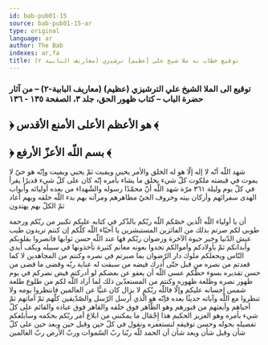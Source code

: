 ```yaml
---
id: bab-pub01-15
source: bab-pub01-15-ar
type: original
language: ar
author: The Bab
indexes: ar,fa
title: توقيع خطاب به ملا شيخ علي [عظيم] ترشيزي (معاريف البابية ۲)
---
```

### توقيع الى الملا الشيخ علي الترشيزي (عظيم) (معاريف البابية-۲) – من آثار حضرة الباب – كتاب ظهور الحق، جلد ۳، الصفحة ۱۳٥ - ۱۳٦

## ﴿ هو الأعظم الأعلى الأمنع الأقدس ﴾

## ﴿ بسم اللّه الأعزّ الأرفع ﴾

شهد اللّه أنّه لا إله إلّا هو له الخلق والأمر يحيي ويميت ثمّ يحيي ويميت وإنّه هو حيّ لا يموت في قبضته ملكوت كلّ شيء يخلق ما يشاء بأمره إنّه كان على كلّ شيء قديرًا يقرأ في كلّ يوم وليلة ٣٦١ مرّة شهد اللّه أنّ محمّدًا رسوله والشّهداء من بعده أوليائه وأبواب الهدى سفرائهم وأركان بيته وحروف الحيّ مظاهرهم ومرآته بهم بدء اللّه خلقه وبهم أعاد ثمّ الكلّ بهم يهتدون

أن يا أولياء اللّه الّذين خصّكم اللّه ربّكم بالذّكر في كتابه عليكم تكبير من ربّكم ورحمة طوبى لكم صرتم بذلك من الفائزين المستبشرين يا أحبّاء اللّه كلّكم إن كنتم تريدون طيب عيش الدّنيا وخير حيوة الآخرة ورضوان ربّكم فها عند اللّه حسن ثوابها فانصروا بقلوبكم وأبدانكم ثمّ بأولادكم وأموالكم تجدوا بعونه مغانم كثيرة تأخذونها في سبيله ويكف أيدي النّاس ويجعلكم ملوك دار الرّضوان بما صبرتم في نصره وكنتم من المجاهدين لا كما قعدتم من نصره من قبل حتّى أدرك فيضه من سبقت له عناية ربّه وقضى ما قضى من حسن تقديره بسوء حظّكم عسى اللّه أن يعفو عن بعضكم لو أدركتم فيض نصركم في يوم ظهور نصره وطلعة ظهوره وكنتم من المستعدّين ذلك لما أراد اللّه لكم من طلوع طلعة شمس إحسانه عليكم وإلّا فاللّه ربّكم لا يزال كان غنيًّا عن العالمين فانتظروا يومه ولا تنظروا مع اللّه وآياته حديثًا بعده فإنّه هو الّذي أرسل الرّسل والصّدّيقين كلّهم ثمّ أماتهم ثمّ أحياهم وأبعثهم من قبورهم وهو الظّاهر فوق خلقه والقاهر فوق عباده والقائم على كلّ شيء بأمره وهو العزيز الحكيم هذا إِجْمَال ما يمكنني من ابلاغ أمر ربّكم بحكمه وسأبلغكم تفصيله بحوله وحسن توفيقه لنستغفره ونقول في كلّ حين وقبل حين وبعد حين على كلّ شأن وقبل شأن وبعد شأن أن الحمد للّه ربّنا ربّ السّموات وربّ الأرض ربّ العالمين